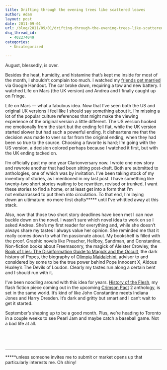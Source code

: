 ```yaml
---
title: Drifting through the evening trees like scattered leaves
author: Adam
layout: post
date: 2011-09-01
url: /blog/2011/09/01/drifting-through-the-evening-trees-like-scattered-leaves/
dsq_thread_id:
  - 402274049
categories:
  - Uncategorized

---
```

August, blessedly, is over.

Besides the heat, humidity, and histamine that&#8217;s kept me inside for most of the month, I shouldn&#8217;t complain too much. I watched my [friends get married][1] via Google Handout. The car broke down, requiring a tow and new battery. I watched Life on Mars (the UK version) and Andrea and I finally caught up on Fringe.

Life on Mars &#8212; what a fabulous idea. Now that I&#8217;ve seen both the US and original UK versions I feel like I should say something about it. I&#8217;m missing a lot of the popular culture references that might make the viewing experience of the original version a little different. The US version hooked me emotionally from the start but the ending fell flat, while the UK version started slower but had such a powerful ending. It disheartens me that the decision was made to veer so far from the original ending, when they had been so true to the source. Choosing a favorite is hard; I&#8217;m going with the US version, a decision colored perhaps because I watched it first, but with the UK ending tacked on.

I&#8217;m officially past my one year Clarionversary now. I wrote one new story and rewrote another that had been sitting post-draft. Both are submitted to anthologies, one of which was by invitation. I&#8217;ve been taking stock of my inventory of stories, as I mentioned in my last post. I have something like twenty-two short stories waiting to be rewritten, revised or trunked. I want these stories to find a home, or at least get into a form that I&#8217;m not embarrassed to put them into circulation. To that end, I&#8217;m laying down an ultimatum: no more first drafts***** until I&#8217;ve whittled away at this stack.

Also, now that those two short story deadlines have been met I can now buckle down on the novel. I wasn&#8217;t sure which novel idea to work on so I asked Andrea. She&#8217;s my first reader for everything and, while she doesn&#8217;t always share my tastes I always value her opinion. She reminded me that it really comes down to what I&#8217;m passionate about. My bookshelf is filled with the proof. Graphic novels like Preacher, Hellboy, Sandman, and Constantine. Non-fiction books about Freemasonry, the magick of Aleister Crowley, the [Book of Lies: The Disinformation Guide to Magick and the Occult][2], the dark history of Popes, the biography of [Olimpia Maidalchini][3], advisor to and considered by some to be the true power behind Pope Innocent X, Aldous Huxley&#8217;s The Devils of Loudon. Clearly my tastes run along a certain bent and I should run with it.

I&#8217;ve been noodling around with this idea for years. [History of the Flesh][4], my flash fiction piece coming out in the upcoming [Crimson Pact][5] 2 anthology, is set in the same world. It&#8217;s kind of like John Constantine meets Indiana Jones and Harry Dresden. It&#8217;s dark and gritty but smart and I can&#8217;t wait to get it started.

September&#8217;s shaping up to be a good month. Plus, we&#8217;re heading to Toronto in a couple weeks to see Pearl Jam and maybe catch a baseball game. Not a bad life at all.

&nbsp;

&nbsp;

* * *

*****unless someone invites me to submit or market opens up that particularly interests me. Oh shiny!

 [1]: http://inkhaven.net/2011/08/official-wedding-report/
 [2]: http://www.goodreads.com/book/show/22446.Book_of_Lies
 [3]: http://en.wikipedia.org/wiki/Olimpia_Maidalchini
 [4]: http://www.youtube.com/watch?v=EqJdBofB-ps
 [5]: http://www.thecrimsonpact.com/